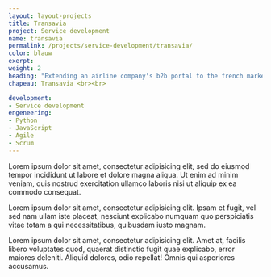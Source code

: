 ```yaml
---
layout: layout-projects
title: Transavia
project: Service development
name: transavia
permalink: /projects/service-development/transavia/
color: blauw
exerpt:
weight: 2
heading: "Extending an airline company's b2b portal to the french market"
chapeau: Transavia <br><br>

development:
- Service development
engeneering:
- Python
- JavaScript
- Agile
- Scrum
---
```


Lorem ipsum dolor sit amet, consectetur adipisicing elit, sed do eiusmod tempor incididunt ut labore et dolore magna aliqua. Ut enim ad minim veniam, quis nostrud exercitation ullamco laboris nisi ut aliquip ex ea commodo consequat.

Lorem ipsum dolor sit amet, consectetur adipisicing elit. Ipsam et fugit, vel sed nam ullam iste placeat, nesciunt explicabo numquam quo perspiciatis vitae totam a qui necessitatibus, quibusdam iusto magnam.

Lorem ipsum dolor sit amet, consectetur adipisicing elit. Amet at, facilis libero voluptates quod, quaerat distinctio fugit quae explicabo, error maiores deleniti. Aliquid dolores, odio repellat! Omnis qui asperiores accusamus.